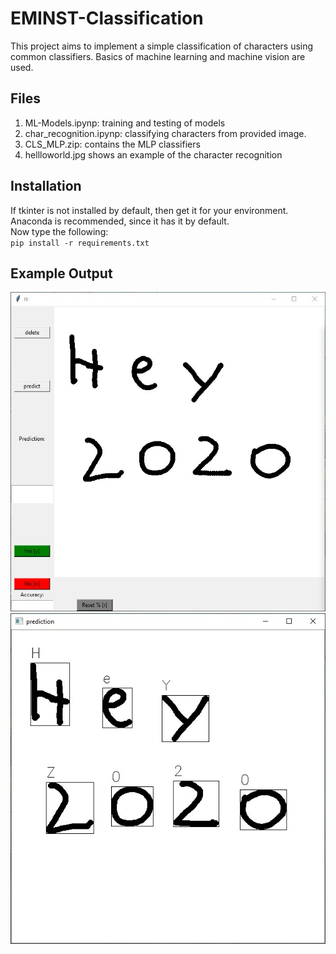 # EMINST-Classification
This project aims to implement a simple classification of characters using common classifiers. Basics of machine learning and machine vision are used.
## Files
1. ML-Models.ipynp: training and testing of models
2. char_recognition.ipynp: classifying characters from provided image.
3. CLS_MLP.zip: contains the MLP classifiers
4. hellloworld.jpg shows an example of the character recognition
## Installation
If tkinter is not installed by default, then get it for your environment. Anaconda is recommended, since it has it by default.  
Now type the following:  
`pip install -r requirements.txt`
## Example Output
![ ](https://github.com/NelsonIg/EMINST-Classification/blob/master/images/example_inp.jpg)
![ ](https://github.com/NelsonIg/EMINST-Classification/blob/master/images/example_out.jpg)


